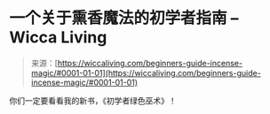 <!--yml

category: 未分类

date: 2024-06-12 18:26:19

-->

# 一个关于熏香魔法的初学者指南 – Wicca Living

> 来源：[https://wiccaliving.com/beginners-guide-incense-magic/#0001-01-01](https://wiccaliving.com/beginners-guide-incense-magic/#0001-01-01)

你们一定要看看我的新书，《初学者绿色巫术》！
